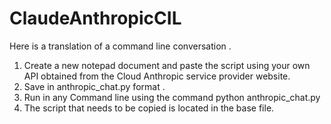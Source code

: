 # ClaudeAnthropicCIL
 Here is a translation of a command line conversation .
1. Create a new notepad document and paste the script using your own API obtained from the Cloud Anthropic service provider website.
2. Save in anthropic_chat.py format .
3. Run in any Command line using the command python anthropic_chat.py
4. The script that needs to be copied is located in the base file.
